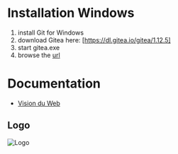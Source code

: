 Installation Windows
====================

1. install Git for Windows
2. download Gitea here: [https://dl.gitea.io/gitea/1.12.5]
3. start gitea.exe
4. browse the [url](http://localhost:3000/user/login)

Documentation
=============
- [Vision du Web](https://wiki.visionduweb.fr/index.php?title=Installer_un_serveur_Git_avec_Gitea)

## Logo

![Logo](https://gitea.io/images/gitea.png "Logo")
